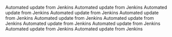 Automated update from Jenkins
Automated update from Jenkins
Automated update from Jenkins
Automated update from Jenkins
Automated update from Jenkins
Automated update from Jenkins
Automated update from Jenkins
Automated update from Jenkins
Automated update from Jenkins
Automated update from Jenkins
Automated update from Jenkins
